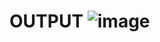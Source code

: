 # **OUTPUT** ![image](https://user-images.githubusercontent.com/57668125/201533036-8129bdd5-4f9d-4d32-955f-9ccf03c71db5.png)
